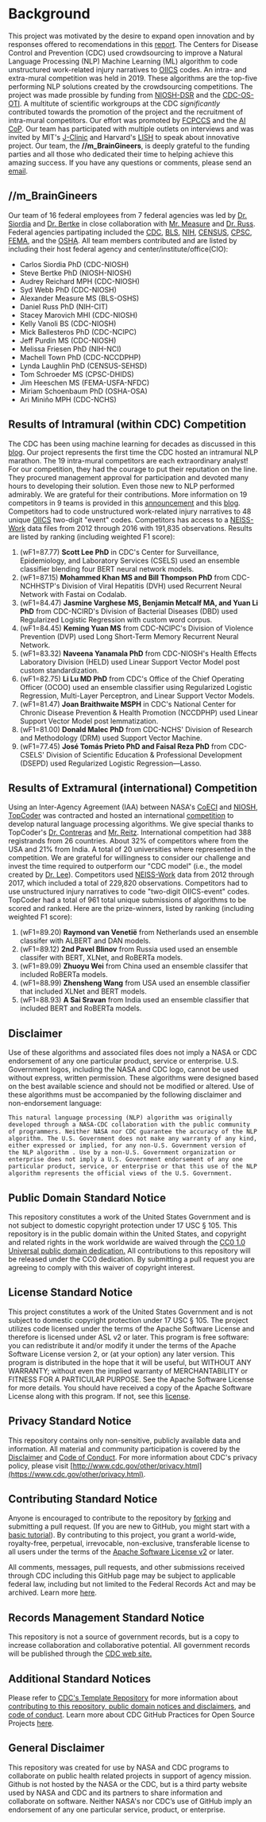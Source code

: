 # Background
This project was motivated by the desire to expand open innovation and by responses offered to recomendations in this [report](https://www.cdc.gov/niosh/topics/surveillance/pdfs/A-Smarter-National-Surveillance-System-Final.pdf). The Centers for Disease Control and Prevention (CDC) used crowdsourcing to improve a Natural Language Processing (NLP) Machine Learning (ML) algorithm to code unstructured work-related injury narratives to [OIICS](https://wwwn.cdc.gov/wisards/oiics/Trees/MultiTree.aspx?Year=2012) codes. An intra- and extra-mural competition was held in 2019. These algorithms are the top-five performing NLP solutions created by the crowdsourcing competitions. The project was made prossible by funding from [NIOSH-DSR](https://www.cdc.gov/niosh/contact/im-dsr.html) and the [CDC-OS-OTI](https://www.cdc.gov/os/technology/index.htm). A multitute of scientific workgroups at the CDC *significantly* contributed towards the promotion of the project and the recruitment of intra-mural competitors. Our effort was promoted by [FCPCCS](https://www.citizenscience.gov/about/community-of-practice/#) and the [AI CoP](https://digital.gov/communities/artificial-intelligence/). Our team has participated with multiple outlets on interviews and was invited by MIT's [J-Clinic](https://www.jclinic.mit.edu/) and Harvard's [LISH](https://lish.harvard.edu/) to speak about innovative project. Our team, the **//m_BrainGineers**, is deeply grateful to the funding parties and all those who dedicated their time to helping achieve this amazing success. If you have any questions or comments, please send an [email](nej6@cdc.gov).    

## //m_BrainGineers
Our team of 16 federal employees from 7 federal agencies was led by [Dr. Siordia](https://www.linkedin.com/in/carlos-siordia-phd-03b152b9/) and [Dr. Bertke](https://www.linkedin.com/in/steve-bertke-3bb49a9a/) in close collaboration with [Mr. Measure](https://www.linkedin.com/in/ameasure) and [Dr. Russ](https://www.linkedin.com/in/daniel-russ-9541aa15/). Federal agencies partipating included the [CDC](https://www.cdc.gov/), [BLS](https://www.bls.gov/), [NIH](https://www.nih.gov/), [CENSUS](https://www.census.gov/), [CPSC](https://www.cpsc.gov/), [FEMA](https://www.fema.gov/), and the [OSHA](https://www.osha.gov/). All team members contributed and are listed by including their host federal agency and center/institute/office(CIO):
 - Carlos Siordia PhD (CDC-NIOSH)  
 - Steve Bertke PhD (NIOSH-NIOSH) 
 - Audrey Reichard MPH (CDC-NIOSH) 
 - Syd Webb PhD (CDC-NIOSH)
 - Alexander Measure MS (BLS-OSHS) 
 - Daniel Russ PhD (NIH-CIT) 
 - Stacey Marovich MHI (CDC-NIOSH) 
 - Kelly Vanoli BS (CDC-NIOSH)
 - Mick Ballesteros PhD (CDC-NCIPC)
 - Jeff Purdin MS (CDC-NIOSH)
 - Melissa Friesen PhD (NIH-NCI) 
 - Machell Town PhD (CDC-NCCDPHP) 
 - Lynda Laughlin PhD (CENSUS-SEHSD)
 - Tom Schroeder MS (CPSC-DHIDS)  
 - Jim Heeschen MS (FEMA-USFA-NFDC)
 - Miriam Schoenbaum PhD (OSHA-OSA) 
 - Ari Miniño MPH (CDC-NCHS) 

## Results of Intramural (within CDC) Competition
The CDC has been using machine learning for decades as discussed in this [blog](https://blogs.cdc.gov/genomics/2020/09/17/artificial-intelligence/). Our project represents the first time the CDC hosted an intramural NLP marathon. The 19 intra-mural competitors are each extraordinary analyst! For our competition, they had the courage to put their reputation on the line. They procured management approval for participation and devoted many hours to developing their solution. Even those new to NLP performed admirably. We are grateful for their contributions. More information on 19 competitors in 9 teams is provided in this [announcement](https://www.cdc.gov/niosh/updates/upd-10-24-19.html) and this [blog](https://blogs.cdc.gov/niosh-science-blog/2020/02/26/ai-crowdsourcing/). Competitors had to code unstructured work-related injury narratives to 48 unique [OIICS](https://wwwn.cdc.gov/wisards/oiics/Trees/MultiTree.aspx?Year=2012) two-digit "event" codes. Competitors has access to a [NEISS-Work](https://wwwn.cdc.gov/wisards/workrisqs/) data files from 2012 through 2016 with 191,835 observations. Results are listed by ranking (including weighted F1 score):
1. (wF1=87.77) **Scott Lee PhD** in CDC's Center for Surveillance, Epidemiology, and Laboratory Services (CSELS) used an ensemble classifier blending four BERT neural network models.
2. (wF1=87.15) **Mohammed Khan MS and Bill Thompson PhD** from CDC-NCHHSTP's Division of Viral Hepatitis (DVH) used Recurrent Neural Network with Fastai on Codalab.  
3. (wF1=84.47) **Jasmine Varghese MS, Benjamin Metcalf MA, and Yuan Li PhD** from CDC-NCIRD's Division of Bacterial Diseases (DBD) used Regularized Logistic Regression with custom word corpus. 
4. (wF1=84.45) **Keming Yuan MS** from CDC-NCIPC's Division of Violence Prevention (DVP) used Long Short-Term Memory Recurrent Neural Network. 
5. (wF1=83.32) **Naveena Yanamala PhD** from CDC-NIOSH's Health Effects Laboratory Division (HELD) used Linear Support Vector Model post custom standardization.
6. (wF1=82.75) **Li Lu MD PhD** from CDC's Office of the Chief Operating Officer (OCOO) used an ensemble classifier using Regularized Logistic Regression, Multi-Layer Perceptron, and Linear Support Vector Models.
7. (wF1=81.47) **Joan Braithwaite MSPH** in CDC's National Center for Chronic Disease Prevention & Health Promotion (NCCDPHP) used Linear Support Vector Model post lemmatization. 
8. (wF1=81.00) **Donald Malec PhD** from CDC-NCHS' Division of Research and Methodology (DRM) used Support Vector Machine.
9. (wF1=77.45) **José Tomás Prieto PhD and Faisal Reza PhD** from CDC-CSELS' Division of Scientific Education & Professional Development (DSEPD) used Regularized Logistic Regression—Lasso.



## Results of Extramural (international) Competition
Using an Inter-Agency Agreement (IAA) between NASA's [CoECI](https://www.nasa.gov/offices/COECI/index.html) and [NIOSH](https://www.cdc.gov/niosh/contact/im-dsr.html), [TopCoder](https://www.topcoder.com/) was contracted and hosted an international [competition](https://www.topcoder.com/challenges/020c0f34-1f05-4d58-9530-680280a2994b) to develop natural language processing algorithms. 
We give special thanks to TopCoder's [Dr. Contreras](https://www.linkedin.com/in/michael-contreras-056873b/) and [Mr. Reitz](https://www.linkedin.com/in/danreitz1/).
International competition had 388 registrands from 26 countries. About 32% of competitors where from the USA and 21% from India. A total of 20 universities where represented in the competition. We are grateful for willingness to consider our challenge and invest the time required to outperform our "CDC model" (i.e., the model created by [Dr. Lee](https://www.linkedin.com/in/scott-lee-b767a1144/)). Competitors used [NEISS-Work](https://wwwn.cdc.gov/wisards/workrisqs/) data from 2012 through 2017, which included a total of 229,820 observations. Competitors had to use unstructured injury narratives to code "two-digit OIICS-event" codes. TopCoder had a total of 961 total unique submissions of algorithms to be scored and ranked. Here are the prize-winners, listed by ranking (including weighted F1 score):
1. (wF1=89.20) **Raymond van Venetië** from Netherlands used an ensemble classifer with ALBERT and DAN models. 
2. (wF1=89.12) **2nd Pavel Blinov** from Russia used used an ensemble classifer with BERT, XLNet, and RoBERTa models.
3. (wF1=89.09) **Zhuoyu Wei** from China used an ensemble classifer that included RoBERTa models. 
4. (wF1=88.99) **Zhensheng Wang** from USA used an ensemble classifier that included XLNet and BERT models.
5. (wF1=88.93) **A Sai Sravan** from India used an ensemble classifier that included BERT and RoBERTa models. 

## Disclaimer 
Use of these algorithms and associated files does not imply a NASA or CDC endorsement of any one particular product, service or enterprise. U.S. Government logos, including the NASA and CDC logo, cannot be used without express, written permission. These algorithms were designed based on the best available science and should not be modified or altered. Use of these algorithms must be accompanied by the following disclaimer and non-endorsement language:

```This natural language processing (NLP) algorithm was originally developed through a NASA-CDC collaboration with the public community of programmers. Neither NASA nor CDC guarantee the accuracy of the NLP algorithm. The U.S. Government does not make any warranty of any kind, either expressed or implied, for any non-U.S. Government version of the NLP algorithm . Use by a non-U.S. Government organization or enterprise does not imply a U.S. Government endorsement of any one particular product, service, or enterprise or that this use of the NLP algorithm represents the official views of the U.S. Government.```

## Public Domain Standard Notice

This repository constitutes a work of the United States Government and is not subject to domestic copyright protection under 17 USC § 105. This repository is in the public domain within the United States, and copyright and related rights in the work worldwide are waived through the [CC0 1.0 Universal public domain dedication.](https://creativecommons.org/publicdomain/zero/1.0/) All contributions to this repository will be released under the CC0 dedication. By submitting a pull request you are agreeing to comply with this waiver of copyright interest.

## License Standard Notice

This project constitutes a work of the United States Government and is not subject to domestic copyright protection under 17 USC § 105. The project utilizes code licensed under the terms of the Apache Software License and therefore is licensed under ASL v2 or later. This program is free software: you can redistribute it and/or modify it under the terms of the Apache Software License version 2, or (at your option) any later version. This program is distributed in the hope that it will be useful, but WITHOUT ANY WARRANTY; without even the implied warranty of MERCHANTABILITY or FITNESS FOR A PARTICULAR PURPOSE. See the Apache Software License for more details. You should have received a copy of the Apache Software License along with this program. If not, see this [license](http://www.apache.org/licenses/LICENSE-2.0.html).

## Privacy Standard Notice

This repository contains only non-sensitive, publicly available data and
information. All material and community participation is covered by the
[Disclaimer](https://github.com/CDCgov/template/blob/master/DISCLAIMER.md)
and [Code of Conduct](https://github.com/CDCgov/template/blob/master/code-of-conduct.md).
For more information about CDC's privacy policy, please visit [http://www.cdc.gov/other/privacy.html](https://www.cdc.gov/other/privacy.html).

## Contributing Standard Notice

Anyone is encouraged to contribute to the repository by [forking](https://help.github.com/en/github/getting-started-with-github/fork-a-repo) and submitting a pull request. (If you are new to GitHub, you might start with a [basic tutorial](https://help.github.com/en/github/getting-started-with-github/set-up-git)). By contributing to this project, you grant a world-wide, royalty-free, perpetual, irrevocable, non-exclusive, transferable license to all users under the terms of the [Apache Software License v2](http://www.apache.org/licenses/LICENSE-2.0.html) or later.

All comments, messages, pull requests, and other submissions received through CDC including this GitHub page may be subject to applicable federal law, including but not limited to the Federal Records Act and may be archived. Learn more [here](http://www.cdc.gov/other/privacy.html).

## Records Management Standard Notice

This repository is not a source of government records, but is a copy to increase collaboration and collaborative potential. All government records will be published through the [CDC web site.](http://www.cdc.gov)

## Additional Standard Notices

Please refer to [CDC's Template Repository](https://github.com/CDCgov/template/blob/master/open_practices.md) for more information about [contributing to this repository, public domain notices and disclaimers](https://github.com/CDCgov/template/blob/master/open_practices.md), and [code of conduct](https://github.com/CDCgov/template/blob/master/code-of-conduct.md). Learn more about CDC GitHub Practices for Open Source Projects [here](https://github.com/CDCgov/template/blob/master/open_practices.md).

## General Disclaimer 
This repository was created for use by NASA and CDC programs to collaborate on public health related projects in support of agency mission. Github is not hosted by the NASA or the CDC, but is a third party website used by NASA and CDC and its partners to share information and collaborate on software. Neither NASA's nor CDC’s use of GitHub imply an endorsement of any one particular service, product, or enterprise.
